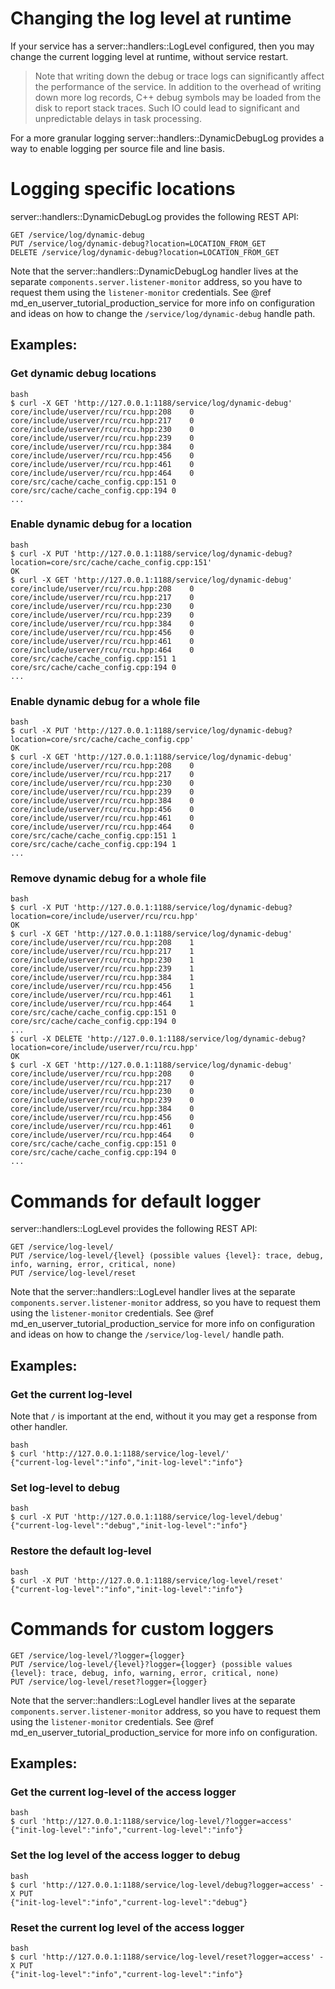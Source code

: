 # Changing the log level at runtime

If your service has a server::handlers::LogLevel configured, then you may
change the current logging level at runtime, without service restart.

> Note that writing down the debug or trace logs can significantly affect the
> performance of the service. In addition to the overhead of writing down more
> log records, C++ debug symbols may be loaded from the disk to report stack
> traces. Such IO could lead to significant and unpredictable delays in task
> processing.

For a more granular logging server::handlers::DynamicDebugLog provides a way
to enable logging per source file and line basis.

# Logging specific locations
server::handlers::DynamicDebugLog provides the following REST API:
```
GET /service/log/dynamic-debug
PUT /service/log/dynamic-debug?location=LOCATION_FROM_GET
DELETE /service/log/dynamic-debug?location=LOCATION_FROM_GET
```

Note that the server::handlers::DynamicDebugLog handler lives at the separate
`components.server.listener-monitor` address, so you have to request them using the
`listener-monitor` credentials. See @ref md_en_userver_tutorial_production_service
for more info on configuration and ideas on how to change the
`/service/log/dynamic-debug` handle path.

## Examples:

### Get dynamic debug locations
```
bash
$ curl -X GET 'http://127.0.0.1:1188/service/log/dynamic-debug'
core/include/userver/rcu/rcu.hpp:208	0
core/include/userver/rcu/rcu.hpp:217	0
core/include/userver/rcu/rcu.hpp:230	0
core/include/userver/rcu/rcu.hpp:239	0
core/include/userver/rcu/rcu.hpp:384	0
core/include/userver/rcu/rcu.hpp:456	0
core/include/userver/rcu/rcu.hpp:461	0
core/include/userver/rcu/rcu.hpp:464	0
core/src/cache/cache_config.cpp:151	0
core/src/cache/cache_config.cpp:194	0
...
```

### Enable dynamic debug for a location
```
bash
$ curl -X PUT 'http://127.0.0.1:1188/service/log/dynamic-debug?location=core/src/cache/cache_config.cpp:151'
OK
$ curl -X GET 'http://127.0.0.1:1188/service/log/dynamic-debug'
core/include/userver/rcu/rcu.hpp:208	0
core/include/userver/rcu/rcu.hpp:217	0
core/include/userver/rcu/rcu.hpp:230	0
core/include/userver/rcu/rcu.hpp:239	0
core/include/userver/rcu/rcu.hpp:384	0
core/include/userver/rcu/rcu.hpp:456	0
core/include/userver/rcu/rcu.hpp:461	0
core/include/userver/rcu/rcu.hpp:464	0
core/src/cache/cache_config.cpp:151	1
core/src/cache/cache_config.cpp:194	0
...
```

### Enable dynamic debug for a whole file
```
bash
$ curl -X PUT 'http://127.0.0.1:1188/service/log/dynamic-debug?location=core/src/cache/cache_config.cpp'
OK
$ curl -X GET 'http://127.0.0.1:1188/service/log/dynamic-debug'
core/include/userver/rcu/rcu.hpp:208	0
core/include/userver/rcu/rcu.hpp:217	0
core/include/userver/rcu/rcu.hpp:230	0
core/include/userver/rcu/rcu.hpp:239	0
core/include/userver/rcu/rcu.hpp:384	0
core/include/userver/rcu/rcu.hpp:456	0
core/include/userver/rcu/rcu.hpp:461	0
core/include/userver/rcu/rcu.hpp:464	0
core/src/cache/cache_config.cpp:151	1
core/src/cache/cache_config.cpp:194	1
...
```

### Remove dynamic debug for a whole file
```
bash
$ curl -X PUT 'http://127.0.0.1:1188/service/log/dynamic-debug?location=core/include/userver/rcu/rcu.hpp'
OK
$ curl -X GET 'http://127.0.0.1:1188/service/log/dynamic-debug'
core/include/userver/rcu/rcu.hpp:208	1
core/include/userver/rcu/rcu.hpp:217	1
core/include/userver/rcu/rcu.hpp:230	1
core/include/userver/rcu/rcu.hpp:239	1
core/include/userver/rcu/rcu.hpp:384	1
core/include/userver/rcu/rcu.hpp:456	1
core/include/userver/rcu/rcu.hpp:461	1
core/include/userver/rcu/rcu.hpp:464	1
core/src/cache/cache_config.cpp:151	0
core/src/cache/cache_config.cpp:194	0
...
$ curl -X DELETE 'http://127.0.0.1:1188/service/log/dynamic-debug?location=core/include/userver/rcu/rcu.hpp'
OK
$ curl -X GET 'http://127.0.0.1:1188/service/log/dynamic-debug'
core/include/userver/rcu/rcu.hpp:208	0
core/include/userver/rcu/rcu.hpp:217	0
core/include/userver/rcu/rcu.hpp:230	0
core/include/userver/rcu/rcu.hpp:239	0
core/include/userver/rcu/rcu.hpp:384	0
core/include/userver/rcu/rcu.hpp:456	0
core/include/userver/rcu/rcu.hpp:461	0
core/include/userver/rcu/rcu.hpp:464	0
core/src/cache/cache_config.cpp:151	0
core/src/cache/cache_config.cpp:194	0
...
```

# Commands for default logger
server::handlers::LogLevel provides the following REST API:
```
GET /service/log-level/
PUT /service/log-level/{level} (possible values {level}: trace, debug, info, warning, error, critical, none)
PUT /service/log-level/reset
```
Note that the server::handlers::LogLevel handler lives at the separate
`components.server.listener-monitor` address, so you have to request them using the
`listener-monitor` credentials. See @ref md_en_userver_tutorial_production_service
for more info on configuration and ideas on how to change the
`/service/log-level/` handle path.

## Examples:

### Get the current log-level 

Note that `/` is important at the end, without it you may get a response from
other handler.

```
bash
$ curl 'http://127.0.0.1:1188/service/log-level/'
{"current-log-level":"info","init-log-level":"info"}
```

### Set log-level to debug

```
bash
$ curl -X PUT 'http://127.0.0.1:1188/service/log-level/debug'
{"current-log-level":"debug","init-log-level":"info"}
```

### Restore the default log-level

```
bash
$ curl -X PUT 'http://127.0.0.1:1188/service/log-level/reset'
{"current-log-level":"info","init-log-level":"info"}
```

# Commands for custom loggers

```
GET /service/log-level/?logger={logger}
PUT /service/log-level/{level}?logger={logger} (possible values {level}: trace, debug, info, warning, error, critical, none)
PUT /service/log-level/reset?logger={logger}
```
Note that the server::handlers::LogLevel handler lives at the separate
`components.server.listener-monitor` address, so you have to request them using the
`listener-monitor` credentials. See @ref md_en_userver_tutorial_production_service
for more info on configuration.


## Examples:

### Get the current log-level of the access logger

```
bash
$ curl 'http://127.0.0.1:1188/service/log-level/?logger=access' 
{"init-log-level":"info","current-log-level":"info"}
```

### Set the log level of the access logger to debug

```
bash
$ curl 'http://127.0.0.1:1188/service/log-level/debug?logger=access' -X PUT
{"init-log-level":"info","current-log-level":"debug"}
```

### Reset the current log level of the access logger

```
bash
$ curl 'http://127.0.0.1:1188/service/log-level/reset?logger=access' -X PUT
{"init-log-level":"info","current-log-level":"info"}
```


